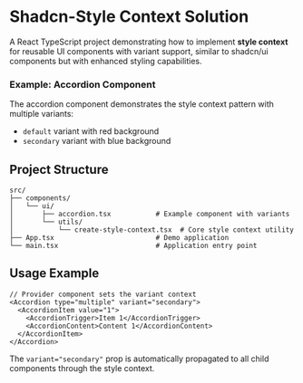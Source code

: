 # Shadcn-Style Context Solution

A React TypeScript project demonstrating how to implement **style context** for reusable UI components with variant support, similar to shadcn/ui components but with enhanced styling capabilities.

### Example: Accordion Component
The accordion component demonstrates the style context pattern with multiple variants:
- `default` variant with red background
- `secondary` variant with blue background

## Project Structure

```
src/
├── components/
│   └── ui/
│       ├── accordion.tsx           # Example component with variants
│       └── utils/
│           └── create-style-context.tsx  # Core style context utility
├── App.tsx                         # Demo application
└── main.tsx                        # Application entry point
```

## Usage Example

```tsx
// Provider component sets the variant context
<Accordion type="multiple" variant="secondary">
  <AccordionItem value="1">
    <AccordionTrigger>Item 1</AccordionTrigger>
    <AccordionContent>Content 1</AccordionContent>
  </AccordionItem>
</Accordion>
```

The `variant="secondary"` prop is automatically propagated to all child components through the style context.